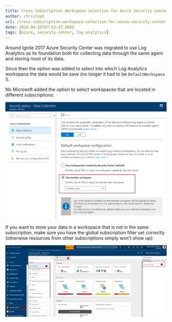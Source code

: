 ```yaml
---
title: Cross Subscription Workspace Selection for Azure Security Center
author: christoph
url: /cross-subscription-workspace-selection-for-azure-security-center
date: 2018-04-26T07:53:47.000Z
tags: [azure, security-center, log-analytics]
---
```


Around Ignite 2017 Azure Security Center was migrated to use Log Analytics as its foundation both for collecting data through the same agent and storing most of its data.

Since then the option was added to select into which Log Analytics workspace the data would be save (no longer it had to be `DefaultWorkspace` !).

No Microsoft added the option to select workspaces that are located in different subscriptions:

![cross-subscription-workspace-access](images/cross-subscription-workspace-access.png)

If you want to store your data in a workspace that is not in the same subscription, make sure you have the global subscription filter set correctly (otherwise resources from other subscriptions simply won't show up):

![asc-select-subscriptions](images/asc-select-subscriptions.png)
